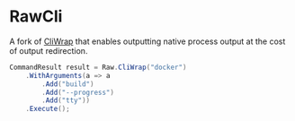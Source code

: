 # RawCli
A fork of [CliWrap](https://github.com/Tyrrrz/CliWrap) that enables outputting native process output at the cost of output redirection.

```csharp
CommandResult result = Raw.CliWrap("docker")
    .WithArguments(a => a
        .Add("build")
        .Add("--progress")
        .Add("tty"))
    .Execute();
```
